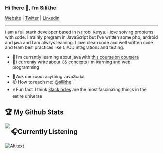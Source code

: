 ### Hi there 👋, I'm Silikhe

[Website](https://silsilas.github.io/portf/) |
[Twitter](https://twitter.com/silikhesilas) |
[Linkedin](https://www.linkedin.com/in/silas-silikhe-a3b7a7198/)

---

I am a full stack developer based in Nairobi Kenya. I love solving problems with code. I mainly program in JavaScript but I've written some php, android and java and I am always learning. I love clean code and well written code and team best practices like CI/CD integrations and testing.

- 🌱 I’m currently learning about java with [this course on coursera](https://www.coursera.org/learn/java-programming/home/welcome)
- 📝 I currently write about CS concepts I'm learning and web programming
<!-- and [my blog](https://blog..com) -->
- 💬 Ask me about anything JavaScript
- 📫 How to reach me: [@silikhe](https://twitter.com/silikhesilas)
- ⚡ Fun fact: I think [Black holes](https://en.wikipedia.org/wiki/Black_hole) are the most fascinating things in the entire universe

## :trophy: My Github Stats

<a href="https://readme-stats-cfgj2cxdy.vercel.app/api?username=silikhe&count_private=true&show_icons=true&theme=cobalt">
  <img  align="left" src="https://readme-stats-cfgj2cxdy.vercel.app/api?username=silikhe&count_private=true&show_icons=true&theme=cobalt" />
</a>

## 🎧Currently Listening


![Alt text](https://spotify-recently-played-readme.vercel.app/api?user=alt1j8v85n8wst0rftdf1knha)
<!--
**silikhe/silikhe** is a ✨ _special_ ✨ repository because its `README.md` (this file) appears on your GitHub profile.

Here are some ideas to get you started:

- 🔭 I’m currently working on ...
- 🌱 I’m currently learning ...
- 👯 I’m looking to collaborate on ...
- 🤔 I’m looking for help with ...
- 💬 Ask me about ...
- 📫 How to reach me: ...
- 😄 Pronouns: ...
- ⚡ Fun fact: ...
-->

